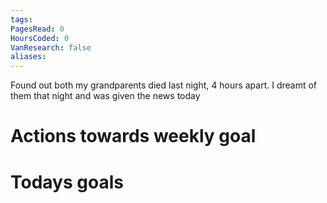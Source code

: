 ```yaml
---
tags: 
PagesRead: 0
HoursCoded: 0
VanResearch: false
aliases:
---
```

Found out both my grandparents died last night, 4 hours apart. I dreamt of them that night and was given the news today
# Actions towards weekly goal
# Todays goals